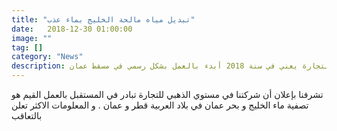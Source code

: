 ```yaml
---
title: "تبدیل میاه مالحة الخليج بماء عذب" 
date:   2018-12-30 01:00:00
image: ""
tag: []
category: "News"
description: بدایة نشاط رسمي الشركة في مستوي الذهبي للتجارة يعني في سنة 2018 أبدء بالعمل بشكل رسمي في مسقط عمان
---
```

تشرفنا بإعلان أن شركتنا في مستوي الذهبي للتجارة تبادر في المستقبل بالعمل القیم هو تصفية ماء الخليج و بحر عمان في بلاد العربية قطر و عمان .
و المعلومات الاکثر تعلن بالتعاقب